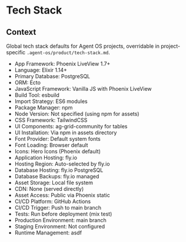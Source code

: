 # Tech Stack

## Context

Global tech stack defaults for Agent OS projects, overridable in project-specific `.agent-os/product/tech-stack.md`.

  - App Framework: Phoenix LiveView 1.7+
  - Language: Elixir 1.14+
  - Primary Database: PostgreSQL
  - ORM: Ecto
  - JavaScript Framework: Vanilla JS with Phoenix LiveView
  - Build Tool: esbuild
  - Import Strategy: ES6 modules
  - Package Manager: npm
  - Node Version: Not specified (using npm for assets)
  - CSS Framework: TailwindCSS
  - UI Components: ag-grid-community for tables
  - UI Installation: Via npm in assets directory
  - Font Provider: Default system fonts
  - Font Loading: Browser default
  - Icons: Hero Icons (Phoenix default)
  - Application Hosting: fly.io
  - Hosting Region: Auto-selected by fly.io
  - Database Hosting: fly.io PostgreSQL
  - Database Backups: fly.io managed
  - Asset Storage: Local file system
  - CDN: None (served directly)
  - Asset Access: Public via Phoenix static
  - CI/CD Platform: GitHub Actions
  - CI/CD Trigger: Push to main branch
  - Tests: Run before deployment (mix test)
  - Production Environment: main branch
  - Staging Environment: Not configured
  - Runtime Management: asdf